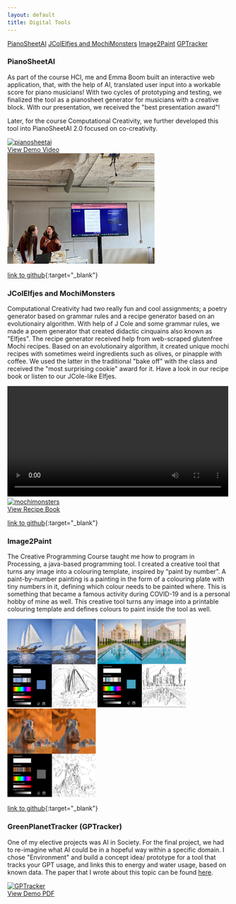 ```yaml
---
layout: default
title: Digital Tools
---
```



<a href="#PianoSheetAI" class="anchor-button">PianoSheetAI</a>
<a href="#JColElfjes and MochiMonsters" class="anchor-button">JColElfjes and MochiMonsters</a>
<a href="#Image2Paint" class="anchor-button">Image2Paint</a>
<a href="#GPTracker" class="anchor-button">GPTracker</a>


<h3 id="PianoSheetAI">PianoSheetAI</h3>

As part of the course HCI, me and Emma Boom built an interactive web application, that, with the help of AI, translated user input into a workable score for piano musicians! With two cycles of prototyping and testing, we finalized the tool as a pianosheet generator for musicians with a creative block. With our presentation, we received the "best presentation award"!


Later, for the course Computational Creativity, we further developed this tool into PianoSheetAI 2.0 focused on co-creativity. 


<div class="video-image-wrapper">
    <div>
        <a href="https://youtu.be/e-GNHiEiJg8" class="image-overlay-link" target="_blank">
            <div class="image-overlay-container-2">
            <img class="projects-square" src="/portfolio/images/pianosheetmain.png" alt="pianosheetai">
            <div class="overlay-text">View Demo Video</div>
            </div>
        </a>
    </div>
    <img src="images/pianosheet2.jpg" height= "250" alt="pianosheet_presentation">
    
</div>


[link to github](https://github.com/Linthevanrooij/PianoSheetAI){:target="_blank"}

<h3 id="JColElfjes and MochiMonsters">JColElfjes and MochiMonsters</h3>

Computational Creativity had two really fun and cool assignments; a poetry generator based on grammar rules and a recipe generator based on an evolutionairy algorithm. With help of J Cole and some grammar rules, we made a poem generator that created didactic cinquains also known as "Elfjes". The recipe generator received help from web-scraped glutenfree Mochi recipes. Based on an evolutionairy algorithm, it created unique mochi recipes with sometimes weird ingredients such as olives, or pinapple with coffee. We used the latter in the traditional "bake off" with the class and received the "most surprising cookie" award for it. Have a look in our recipe book or listen to our JCole-like Elfjes. 

<div class="video-image-wrapper">
    <video height="250" controls>
        <source type="video/mp4" src="https://github.com/Linthevanrooij/portfolio/raw/refs/heads/main/images/JcolElfjes.mp4">
        Your browser does not support HTML video.
    </video>
    <div>
        <a href="docs/MochiMonsters.pdf" class="image-overlay-link square" target="_blank">
            <div class="image-overlay-container">
            <img class="projects-square" src="/portfolio/images/Cover.png" alt="mochimonsters">
            <div class="overlay-text">View Recipe Book</div>
            </div>
        </a>
    </div>
</div>

[link to github](https://github.com/Linthevanrooij/Computational_creativity){:target="_blank"}

<h3 id="Image2Paint">Image2Paint</h3>

The Creative Programming Course taught me how to program in Processing, a java-based programming tool. I created a creative tool that turns any image into a colouring template, inspired by “paint by number”. A paint-by-number painting is a painting in the form of a colouring plate with tiny numbers in it, defining which colour needs to be painted where. This is something that became a famous activity during COVID-19 and is a personal hobby of mine as well. This creative tool turns any image into a printable colouring template and defines colours to paint inside the tool as well. 


<img src="images/CP_2.png" width="200" height="200" alt="sailboat">
<img src="images/CP_3.png" width="200" height="200" alt="TajMahal">
<img src="images/tools_main.png" width="200" height="200" alt="TajMahal">

[link to github](https://github.com/Linthevanrooij/Image2paint){:target="_blank"}

<h3 id="GPTracker">GreenPlanetTracker (GPTracker)</h3>

One of my elective projects was AI in Society. For the final project, we had to re-imagine what AI could be in a hopeful way within a specific domain. I chose "Environment" and build a concept idea/ prototype for a tool that tracks your GPT usage, and links this to energy and water usage, based on known data. The paper that I wrote about this topic can be found [here](docs/AISOC_final_assignment.pdf).

<div>
    <a href="docs/GreenPlanetTracker.pdf" class="image-overlay-link square" target="_blank">
        <div class="image-overlay-container">
        <img class="projects-square" src="/portfolio/images/aisoc.png" alt="GPTracker">
        <div class="overlay-text">View Demo PDF</div>
        </div>
    </a>
</div>





